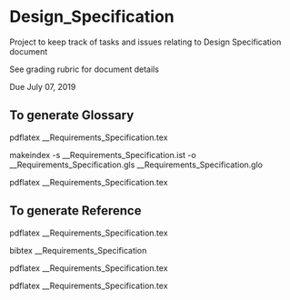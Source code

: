 # Design_Specification
Project to keep track of tasks and issues relating to Design Specification document

See grading rubric for document details

Due July 07, 2019

## To generate Glossary
pdflatex __Requirements_Specification.tex

makeindex -s __Requirements_Specification.ist -o __Requirements_Specification.gls __Requirements_Specification.glo

pdflatex __Requirements_Specification.tex

## To generate Reference
pdflatex __Requirements_Specification.tex

bibtex __Requirements_Specification

pdflatex __Requirements_Specification.tex

pdflatex __Requirements_Specification.tex